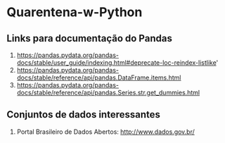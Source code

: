 # Quarentena-w-Python

## Links para documentação do Pandas 
  1. https://pandas.pydata.org/pandas-docs/stable/user_guide/indexing.html#deprecate-loc-reindex-listlike'
  2. https://pandas.pydata.org/pandas-docs/stable/reference/api/pandas.DataFrame.items.html
  3. https://pandas.pydata.org/pandas-docs/stable/reference/api/pandas.Series.str.get_dummies.html

## Conjuntos de dados interessantes
  1. Portal Brasileiro de Dados Abertos: http://www.dados.gov.br/
